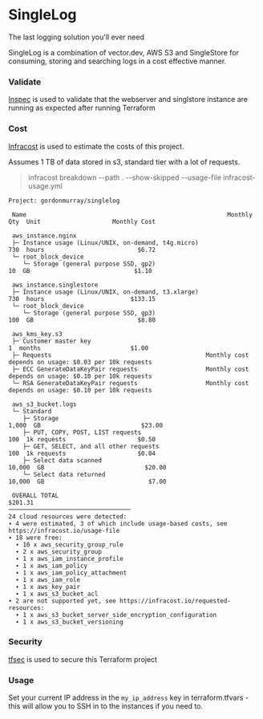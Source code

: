 # SingleLog

The last logging solution you'll ever need

SingleLog is a combination of vector.dev, AWS S3 and SingleStore for consuming, storing and searching logs in a cost effective manner.


### Validate

[Inspec](https://www.inspec.com/) is used to validate that the webserver and singlstore instance are running as expected after running Terraform

### Cost

[Infracost](https://www.infracost.io/) is used to estimate the costs of this project.

Assumes 1 TB of data stored in s3, standard tier with a lot of requests.

> infracost breakdown --path . --show-skipped  --usage-file infracost-usage.yml

```
Project: gordonmurray/singlelog

 Name                                                        Monthly Qty  Unit                    Monthly Cost 
                                                                                                               
 aws_instance.nginx                                                                                            
 ├─ Instance usage (Linux/UNIX, on-demand, t4g.micro)                730  hours                          $6.72 
 └─ root_block_device                                                                                          
    └─ Storage (general purpose SSD, gp2)                             10  GB                             $1.10 
                                                                                                               
 aws_instance.singlestore                                                                                      
 ├─ Instance usage (Linux/UNIX, on-demand, t3.xlarge)                730  hours                        $133.15 
 └─ root_block_device                                                                                          
    └─ Storage (general purpose SSD, gp3)                            100  GB                             $8.80 
                                                                                                               
 aws_kms_key.s3                                                                                                
 ├─ Customer master key                                                1  months                         $1.00 
 ├─ Requests                                           Monthly cost depends on usage: $0.03 per 10k requests   
 ├─ ECC GenerateDataKeyPair requests                   Monthly cost depends on usage: $0.10 per 10k requests   
 └─ RSA GenerateDataKeyPair requests                   Monthly cost depends on usage: $0.10 per 10k requests   
                                                                                                               
 aws_s3_bucket.logs                                                                                            
 └─ Standard                                                                                                   
    ├─ Storage                                                     1,000  GB                            $23.00 
    ├─ PUT, COPY, POST, LIST requests                                100  1k requests                    $0.50 
    ├─ GET, SELECT, and all other requests                           100  1k requests                    $0.04 
    ├─ Select data scanned                                        10,000  GB                            $20.00 
    └─ Select data returned                                       10,000  GB                             $7.00 
                                                                                                               
 OVERALL TOTAL                                                                                         $201.31 
──────────────────────────────────
24 cloud resources were detected:
∙ 4 were estimated, 3 of which include usage-based costs, see https://infracost.io/usage-file
∙ 18 were free:
  ∙ 10 x aws_security_group_rule
  ∙ 2 x aws_security_group
  ∙ 1 x aws_iam_instance_profile
  ∙ 1 x aws_iam_policy
  ∙ 1 x aws_iam_policy_attachment
  ∙ 1 x aws_iam_role
  ∙ 1 x aws_key_pair
  ∙ 1 x aws_s3_bucket_acl
∙ 2 are not supported yet, see https://infracost.io/requested-resources:
  ∙ 1 x aws_s3_bucket_server_side_encryption_configuration
  ∙ 1 x aws_s3_bucket_versioning
  ```


### Security

[tfsec](https://aquasecurity.github.io/tfsec) is used to secure this Terraform project

### Usage

Set your current IP address in the `my_ip_address` key in terraform.tfvars - this will allow you to SSH in to the instances if you need to.